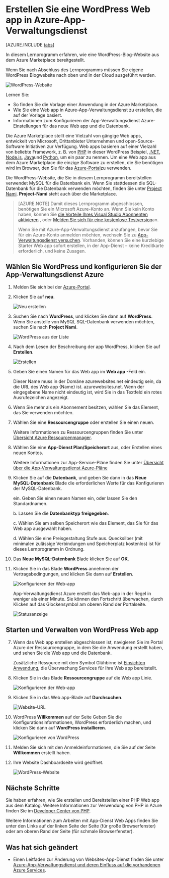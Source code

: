 <properties
    pageTitle="Erstellen eine WordPress Web app im App-Verwaltungsdienst Azure | Microsoft Azure"
    description="Informationen Sie zum Erstellen einer neuen Azure Web app für einen WordPress Blog Azure-Portal verwenden."
    services="app-service\web"
    documentationCenter="php"
    authors="rmcmurray"
    manager="wpickett"
    editor=""/>

<tags
    ms.service="app-service-web"
    ms.workload="na"
    ms.tgt_pltfrm="na"
    ms.devlang="PHP"
    ms.topic="hero-article"
    ms.date="08/11/2016"
    ms.author="robmcm"/>

# <a name="create-a-wordpress-web-app-in-azure-app-service"></a>Erstellen Sie eine WordPress Web app in Azure-App-Verwaltungsdienst

[AZURE.INCLUDE [tabs](../../includes/app-service-web-get-started-nav-tabs.md)]

In diesem Lernprogramm erfahren, wie eine WordPress-Blog-Website aus dem Azure Marketplace bereitgestellt.

Wenn Sie nach Abschluss des Lernprogramms müssen Sie eigene WordPress Blogwebsite nach oben und in der Cloud ausgeführt werden.

![WordPress-Website](./media/web-sites-php-web-site-gallery/wpdashboard.png)

Lernen Sie:

* So finden Sie die Vorlage einer Anwendung in der Azure Marketplace.
* Wie Sie eine Web app in Azure-App-Verwaltungsdienst zu erstellen, die auf der Vorlage basiert.
* Informationen zum Konfigurieren der App-Verwaltungsdienst Azure-Einstellungen für das neue Web app und die Datenbank.

Die Azure Marketplace stellt eine Vielzahl von gängige Web apps, entwickelt von Microsoft, Drittanbieter Unternehmen und open-Source-Software Initiativen zur Verfügung. Web apps basieren auf einer Vielzahl von beliebte Framework, z. B. von [PHP](/develop/nodejs/) in dieser WordPress Beispiel, [.NET](/develop/net/), [Node.js](/develop/nodejs/), [Java](/develop/java/)und [Python](/develop/python/), um ein paar zu nennen. Um eine Web app aus dem Azure Marketplace die einzige Software zu erstellen, die Sie benötigen wird im Browser, den Sie für das [Azure-Portal](https://portal.azure.com/)zu verwenden. 

Die WordPress-Website, die Sie in diesem Lernprogramm bereitstellen verwendet MySQL für die Datenbank ein. Wenn Sie stattdessen die SQL-Datenbank für die Datenbank verwenden möchten, finden Sie unter [Project Nami](http://projectnami.org/). **Project-Nami** steht auch über die Marketplace.

> [AZURE.NOTE]
> Damit dieses Lernprogramm abgeschlossen, benötigen Sie ein Microsoft Azure-Konto an. Wenn Sie kein Konto haben, können Sie [die Vorteile Ihres Visual Studio Abonnenten aktivieren](/pricing/member-offers/msdn-benefits-details/?WT.mc_id=A261C142F) , oder [Melden Sie sich für eine kostenlose Testversion](/en-us/pricing/free-trial/?WT.mc_id=A261C142F)an.
>
> Wenn Sie mit Azure-App-Verwaltungsdienst anzufangen, bevor Sie für ein Azure-Konto anmelden möchten, wechseln Sie zu [App-Verwaltungsdienst versuchen](http://go.microsoft.com/fwlink/?LinkId=523751). Vorhanden, können Sie eine kurzlebige Starter Web app sofort erstellen, in der App-Dienst – keine Kreditkarte erforderlich, und keine Zusagen.

## <a name="select-wordpress-and-configure-for-azure-app-service"></a>Wählen Sie WordPress und konfigurieren Sie der App-Verwaltungsdienst Azure

1. Melden Sie sich bei der [Azure-Portal](https://portal.azure.com/).

2. Klicken Sie auf **neu**.
    
    ![Neu erstellen][5]
    
3. Suchen Sie nach **WordPress**, und klicken Sie dann auf **WordPress**. Wenn Sie anstelle von MySQL SQL-Datenbank verwenden möchten, suchen Sie nach **Project Nami**.

    ![WordPress aus der Liste][7]
    
5. Nach dem Lesen der Beschreibung der app WordPress, klicken Sie auf **Erstellen**.

    ![Erstellen](./media/web-sites-php-web-site-gallery/create.png)

4. Geben Sie einen Namen für das Web app im **Web app** -Feld ein.

    Dieser Name muss in der Domäne azurewebsites.net eindeutig sein, da die URL des Web app {Name} ist. azurewebsites.net. Wenn der eingegebene Name nicht eindeutig ist, wird Sie in das Textfeld ein rotes Ausrufezeichen angezeigt.

8. Wenn Sie mehr als ein Abonnement besitzen, wählen Sie das Element, das Sie verwenden möchten. 

5. Wählen Sie eine **Ressourcengruppe** oder erstellen Sie einen neuen.

    Weitere Informationen zu Ressourcengruppen finden Sie unter [Übersicht Azure Ressourcenmanager](../azure-resource-manager/resource-group-overview.md).

5. Wählen Sie eine **App-Dienst Plan/Speicherort** aus, oder Erstellen eines neuen Kontos.

    Weitere Informationen zur App-Service-Pläne finden Sie unter [Übersicht über die App-Verwaltungsdienst Azure-Pläne](../azure-web-sites-web-hosting-plans-in-depth-overview.md) 

7. Klicken Sie auf die **Datenbank**, und geben Sie dann in das **Neue MySQL-Datenbank** Blade die erforderlichen Werte für das Konfigurieren der MySQL-Datenbank.

    ein. Geben Sie einen neuen Namen ein, oder lassen Sie den Standardnamen.

    b. Lassen Sie die **Datenbanktyp** **freigegeben**.

    c. Wählen Sie am selben Speicherort wie das Element, das Sie für das Web app ausgewählt haben.

    d. Wählen Sie eine Preisgestaltung Stufe aus. Quecksilber (mit minimalen zulässige Verbindungen und Speicherplatz kostenlos) ist für dieses Lernprogramm in Ordnung.

8. Das **Neue MySQL-Datenbank** Blade klicken Sie auf **OK**. 

8. Klicken Sie in das Blade **WordPress** annehmen der Vertragsbedingungen, und klicken Sie dann auf **Erstellen**. 

    ![Konfigurieren der Web-app](./media/web-sites-php-web-site-gallery/configure.png)

    App-Verwaltungsdienst Azure erstellt das Web-app in der Regel in weniger als einer Minute. Sie können den Fortschritt überwachen, durch Klicken auf das Glockensymbol am oberen Rand der Portalseite.

    ![Statusanzeige](./media/web-sites-php-web-site-gallery/progress.png)

## <a name="launch-and-manage-your-wordpress-web-app"></a>Starten und Verwalten von WordPress Web app
    
7. Wenn das Web app erstellen abgeschlossen ist, navigieren Sie im Portal Azure der Ressourcengruppe, in dem Sie die Anwendung erstellt haben, und sehen Sie die Web app und die Datenbank.

    Zusätzliche Ressource mit dem Symbol Glühbirne ist [Einsichten Anwendung](/services/application-insights/), die Überwachung Services für Ihre Web app bereitstellt.

1. Klicken Sie in das Blade **Ressourcengruppe** auf die Web app Linie.

    ![Konfigurieren der Web-app](./media/web-sites-php-web-site-gallery/resourcegroup.png)

2. Klicken Sie in das Web app-Blade auf **Durchsuchen**.

    ![Website-URL][browse]

3. WordPress **Willkommen** auf der Seite Geben Sie die Konfigurationsinformationen, WordPress erforderlich machen, und klicken Sie dann auf **WordPress installieren**.

    ![Konfigurieren von WordPress](./media/web-sites-php-web-site-gallery/wpconfigure.png)

4. Melden Sie sich mit den Anmeldeinformationen, die Sie auf der Seite **Willkommen** erstellt haben.  

5. Ihre Website Dashboardseite wird geöffnet.    

    ![WordPress-Website](./media/web-sites-php-web-site-gallery/wpdashboard.png)

## <a name="next-steps"></a>Nächste Schritte

Sie haben erfahren, wie Sie erstellen und Bereitstellen einer PHP Web app aus dem Katalog. Weitere Informationen zur Verwendung von PHP in Azure finden Sie im [Developer Center von PHP](/develop/php/).

Weitere Informationen zum Arbeiten mit App-Dienst Web Apps finden Sie unter den Links auf der linken Seite der Seite (für große Browserfenster) oder am oberen Rand der Seite (für schmale Browserfenster). 

## <a name="whats-changed"></a>Was hat sich geändert
* Einen Leitfaden zur Änderung von Websites-App-Dienst finden Sie unter [Azure-App-Verwaltungsdienst und deren Einfluss auf die vorhandenen Azure Services](http://go.microsoft.com/fwlink/?LinkId=529714).

[5]: ./media/web-sites-php-web-site-gallery/startmarketplace.png
[7]: ./media/web-sites-php-web-site-gallery/search-web-app.png
[browse]: ./media/web-sites-php-web-site-gallery/browse-web.png
